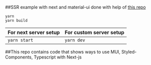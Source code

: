 ##SSR example with next and material-ui
done with help of [this repo](https://github.com/heysailor/material-ui-nextjs)
```
yarn
yarn build
```

For next server setup | For custom server setup
----------------------|------------------------
`yarn start`          | `yarn dev`

##This repo contains code that shows ways to use MUI, Styled-Components, Typescript with Next-js
